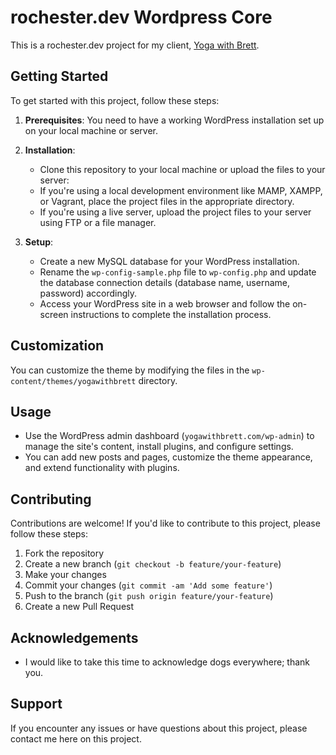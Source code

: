 # rochester.dev Wordpress Core

This is a rochester.dev project for my client, [Yoga with Brett](http://www.yogawithbrett.com).

## Getting Started

To get started with this project, follow these steps:

1. **Prerequisites**: You need to have a working WordPress installation set up on your local machine or server.

2. **Installation**:

   - Clone this repository to your local machine or upload the files to your server:
   - If you're using a local development environment like MAMP, XAMPP, or Vagrant, place the project files in the appropriate directory.
   - If you're using a live server, upload the project files to your server using FTP or a file manager.

3. **Setup**:
   - Create a new MySQL database for your WordPress installation.
   - Rename the `wp-config-sample.php` file to `wp-config.php` and update the database connection details (database name, username, password) accordingly.
   - Access your WordPress site in a web browser and follow the on-screen instructions to complete the installation process.

## Customization

You can customize the theme by modifying the files in the `wp-content/themes/yogawithbrett` directory.

## Usage

- Use the WordPress admin dashboard (`yogawithbrett.com/wp-admin`) to manage the site's content, install plugins, and configure settings.
- You can add new posts and pages, customize the theme appearance, and extend functionality with plugins.

## Contributing

Contributions are welcome! If you'd like to contribute to this project, please follow these steps:

1. Fork the repository
2. Create a new branch (`git checkout -b feature/your-feature`)
3. Make your changes
4. Commit your changes (`git commit -am 'Add some feature'`)
5. Push to the branch (`git push origin feature/your-feature`)
6. Create a new Pull Request

## Acknowledgements

- I would like to take this time to acknowledge dogs everywhere; thank you.

## Support

If you encounter any issues or have questions about this project, please contact me here on this project.

